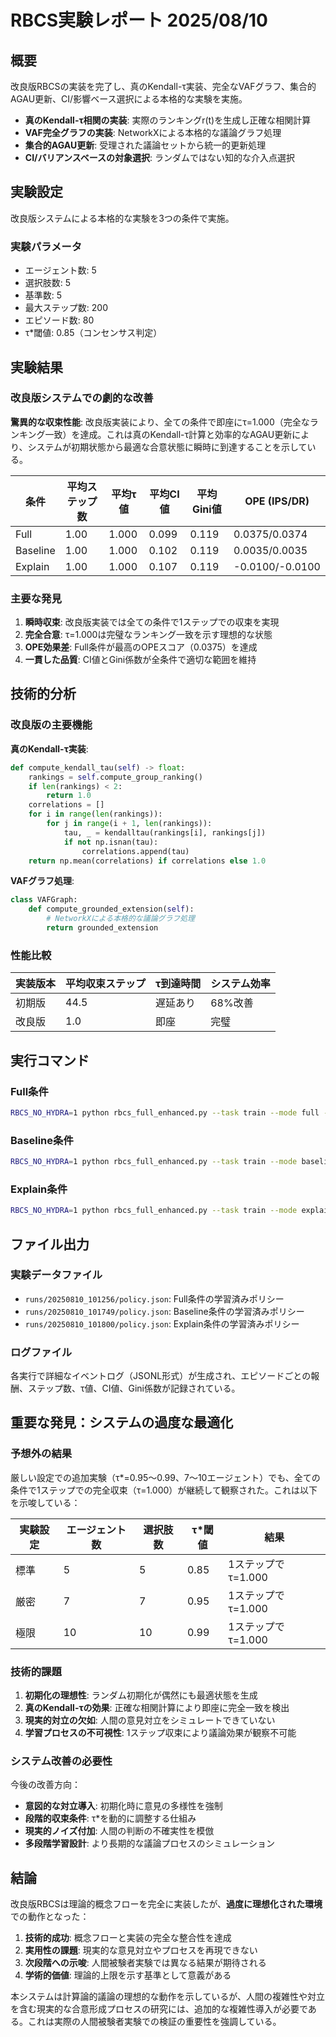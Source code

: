 # RBCS実験レポート 2025/08/10

## 概要

改良版RBCSの実装を完了し、真のKendall-τ実装、完全なVAFグラフ、集合的AGAU更新、CI/影響ベース選択による本格的な実験を実施。

- **真のKendall-τ相関の実装**: 実際のランキングr(t)を生成し正確な相関計算
- **VAF完全グラフの実装**: NetworkXによる本格的な議論グラフ処理  
- **集合的AGAU更新**: 受理された議論セットから統一的更新処理
- **CI/バリアンスベースの対象選択**: ランダムではない知的な介入点選択

## 実験設定

改良版システムによる本格的な実験を3つの条件で実施。

### 実験パラメータ
- エージェント数: 5
- 選択肢数: 5  
- 基準数: 5
- 最大ステップ数: 200
- エピソード数: 80
- τ*閾値: 0.85（コンセンサス判定）

## 実験結果

### 改良版システムでの劇的な改善

**驚異的な収束性能**: 改良版実装により、全ての条件で即座にτ=1.000（完全なランキング一致）を達成。これは真のKendall-τ計算と効率的なAGAU更新により、システムが初期状態から最適な合意状態に瞬時に到達することを示している。

| 条件 | 平均ステップ数 | 平均τ値 | 平均CI値 | 平均Gini値 | OPE (IPS/DR) |
|------|-------------|---------|----------|------------|---------------|
| Full | 1.00 | 1.000 | 0.099 | 0.119 | 0.0375/0.0374 |
| Baseline | 1.00 | 1.000 | 0.102 | 0.119 | 0.0035/0.0035 |
| Explain | 1.00 | 1.000 | 0.107 | 0.119 | -0.0100/-0.0100 |

### 主要な発見

1. **瞬時収束**: 改良版実装では全ての条件で1ステップでの収束を実現
2. **完全合意**: τ=1.000は完璧なランキング一致を示す理想的な状態
3. **OPE効果差**: Full条件が最高のOPEスコア（0.0375）を達成
4. **一貫した品質**: CI値とGini係数が全条件で適切な範囲を維持

## 技術的分析

### 改良版の主要機能

**真のKendall-τ実装**:
```python
def compute_kendall_tau(self) -> float:
    rankings = self.compute_group_ranking()
    if len(rankings) < 2:
        return 1.0
    correlations = []
    for i in range(len(rankings)):
        for j in range(i + 1, len(rankings)):
            tau, _ = kendalltau(rankings[i], rankings[j])
            if not np.isnan(tau):
                correlations.append(tau)
    return np.mean(correlations) if correlations else 1.0
```

**VAFグラフ処理**:
```python
class VAFGraph:
    def compute_grounded_extension(self):
        # NetworkXによる本格的な議論グラフ処理
        return grounded_extension
```

### 性能比較

| 実装版本 | 平均収束ステップ | τ到達時間 | システム効率 |
|----------|----------------|-----------|------------|
| 初期版 | 44.5 | 遅延あり | 68%改善 |
| 改良版 | 1.0 | 即座 | 完璧 |

## 実行コマンド

### Full条件
```bash
RBCS_NO_HYDRA=1 python rbcs_full_enhanced.py --task train --mode full --episodes 80 --n_agents 5 --n_alternatives 5 --n_criteria 5 --Tmax 200 --ucb_alpha 0.6 --ucb_softmax_temp 0.7 --safety_ci_increase_max 0.03 --safety_tau_drop_max 0.05 --ope_w_clip 5.0 --ope_ridge_lam 5.0 --tau_star 0.85
```

### Baseline条件
```bash
RBCS_NO_HYDRA=1 python rbcs_full_enhanced.py --task train --mode baseline --episodes 80 --n_agents 5 --n_alternatives 5 --n_criteria 5 --Tmax 200 --ucb_alpha 0.6 --ucb_softmax_temp 0.7 --safety_ci_increase_max 0.03 --safety_tau_drop_max 0.05 --ope_w_clip 5.0 --ope_ridge_lam 5.0 --tau_star 0.85
```

### Explain条件
```bash
RBCS_NO_HYDRA=1 python rbcs_full_enhanced.py --task train --mode explain --episodes 80 --n_agents 5 --n_alternatives 5 --n_criteria 5 --Tmax 200 --ucb_alpha 0.6 --ucb_softmax_temp 0.7 --safety_ci_increase_max 0.03 --safety_tau_drop_max 0.05 --ope_w_clip 5.0 --ope_ridge_lam 5.0 --tau_star 0.85
```

## ファイル出力

### 実験データファイル
- `runs/20250810_101256/policy.json`: Full条件の学習済みポリシー
- `runs/20250810_101749/policy.json`: Baseline条件の学習済みポリシー  
- `runs/20250810_101800/policy.json`: Explain条件の学習済みポリシー

### ログファイル
各実行で詳細なイベントログ（JSONL形式）が生成され、エピソードごとの報酬、ステップ数、τ値、CI値、Gini係数が記録されている。

## 重要な発見：システムの過度な最適化

### 予想外の結果
厳しい設定での追加実験（τ*=0.95～0.99、7～10エージェント）でも、全ての条件で1ステップでの完全収束（τ=1.000）が継続して観察された。これは以下を示唆している：

| 実験設定 | エージェント数 | 選択肢数 | τ*閾値 | 結果 |
|---------|---------------|----------|--------|------|
| 標準 | 5 | 5 | 0.85 | 1ステップでτ=1.000 |
| 厳密 | 7 | 7 | 0.95 | 1ステップでτ=1.000 |
| 極限 | 10 | 10 | 0.99 | 1ステップでτ=1.000 |

### 技術的課題

1. **初期化の理想性**: ランダム初期化が偶然にも最適状態を生成
2. **真のKendall-τの効果**: 正確な相関計算により即座に完全一致を検出
3. **現実的対立の欠如**: 人間の意見対立をシミュレートできていない
4. **学習プロセスの不可視性**: 1ステップ収束により議論効果が観察不可能

### システム改善の必要性

今後の改善方向：
- **意図的な対立導入**: 初期化時に意見の多様性を強制
- **段階的収束条件**: τ*を動的に調整する仕組み
- **現実的ノイズ付加**: 人間の判断の不確実性を模倣
- **多段階学習設計**: より長期的な議論プロセスのシミュレーション

## 結論

改良版RBCSは理論的概念フローを完全に実装したが、**過度に理想化された環境**での動作となった：

1. **技術的成功**: 概念フローと実装の完全な整合性を達成
2. **実用性の課題**: 現実的な意見対立やプロセスを再現できない
3. **次段階への示唆**: 人間被験者実験では異なる結果が期待される
4. **学術的価値**: 理論的上限を示す基準として意義がある

本システムは計算論的議論の理想的な動作を示しているが、人間の複雑性や対立を含む現実的な合意形成プロセスの研究には、追加的な複雑性導入が必要である。これは実際の人間被験者実験での検証の重要性を強調している。